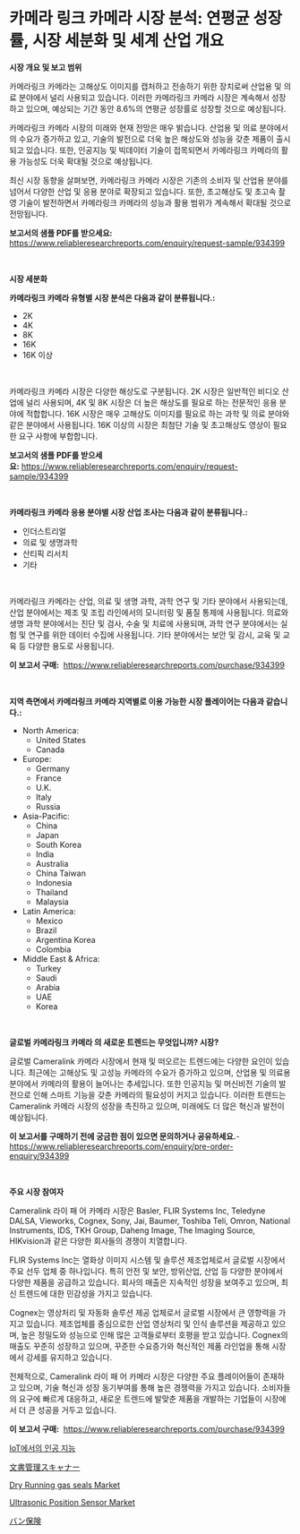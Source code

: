 <p><h1>카메라 링크 카메라 시장 분석: 연평균 성장률, 시장 세분화 및 세계 산업 개요</h1></p><p><strong>시장 개요 및 보고 범위</strong></p>
<p><p>카메라링크 카메라는 고해상도 이미지를 캡처하고 전송하기 위한 장치로써 산업용 및 의료 분야에서 널리 사용되고 있습니다. 이러한 카메라링크 카메라 시장은 계속해서 성장하고 있으며, 예상되는 기간 동안 8.6%의 연평균 성장률로 성장할 것으로 예상됩니다.</p><p>카메라링크 카메라 시장의 미래와 현재 전망은 매우 밝습니다. 산업용 및 의료 분야에서의 수요가 증가하고 있고, 기술의 발전으로 더욱 높은 해상도와 성능을 갖춘 제품이 출시되고 있습니다. 또한, 인공지능 및 빅데이터 기술이 접목되면서 카메라링크 카메라의 활용 가능성도 더욱 확대될 것으로 예상됩니다.</p><p>최신 시장 동향을 살펴보면, 카메라링크 카메라 시장은 기존의 소비자 및 산업용 분야를 넘어서 다양한 산업 및 응용 분야로 확장되고 있습니다. 또한, 초고해상도 및 초고속 촬영 기술이 발전하면서 카메라링크 카메라의 성능과 활용 범위가 계속해서 확대될 것으로 전망됩니다.</p></p>
<p><strong>보고서의 샘플 PDF를 받으세요:</strong> <a href="https://www.reliableresearchreports.com/enquiry/request-sample/934399">https://www.reliableresearchreports.com/enquiry/request-sample/934399</a></p>
<p>&nbsp;</p>
<p><strong>시장 세분화</strong></p>
<p><strong>카메라링크 카메라 유형별 시장 분석은 다음과 같이 분류됩니다.:</strong></p>
<p><ul><li>2K</li><li>4K</li><li>8K</li><li>16K</li><li>16K 이상</li></ul></p>
<p>&nbsp;</p>
<p><p>카메라링크 카메라 시장은 다양한 해상도로 구분됩니다. 2K 시장은 일반적인 비디오 산업에 널리 사용되며, 4K 및 8K 시장은 더 높은 해상도를 필요로 하는 전문적인 응용 분야에 적합합니다. 16K 시장은 매우 고해상도 이미지를 필요로 하는 과학 및 의료 분야와 같은 분야에서 사용됩니다. 16K 이상의 시장은 최첨단 기술 및 초고해상도 영상이 필요한 요구 사항에 부합합니다.</p></p>
<p><strong>보고서의 샘플 PDF를 받으세요:</strong>&nbsp;<a href="https://www.reliableresearchreports.com/enquiry/request-sample/934399">https://www.reliableresearchreports.com/enquiry/request-sample/934399</a></p>
<p>&nbsp;</p>
<p><strong> 카메라링크 카메라 응용 분야별 시장 산업 조사는 다음과 같이 분류됩니다.:</strong></p>
<p><ul><li>인더스트리얼</li><li>의료 및 생명과학</li><li>산티픽 리서치</li><li>기타</li></ul></p>
<p>&nbsp;</p>
<p><p>카메라링크 카메라는 산업, 의료 및 생명 과학, 과학 연구 및 기타 분야에서 사용되는데, 산업 분야에서는 제조 및 조립 라인에서의 모니터링 및 품질 통제에 사용됩니다. 의료와 생명 과학 분야에서는 진단 및 검사, 수술 및 치료에 사용되며, 과학 연구 분야에서는 실험 및 연구를 위한 데이터 수집에 사용됩니다. 기타 분야에서는 보안 및 감시, 교육 및 교육 등 다양한 용도로 사용됩니다.</p></p>
<p><strong>이 보고서 구매:</strong>&nbsp; <a href="https://www.reliableresearchreports.com/purchase/934399">https://www.reliableresearchreports.com/purchase/934399</a></p>
<p>&nbsp;</p>
<p><strong>지역 측면에서 카메라링크 카메라 지역별로 이용 가능한 시장 플레이어는 다음과 같습니다.:</strong></p>
<p><ul>
    <li>
        North America:
        <ul>
            <li>United States</li>
            <li>Canada</li>
        </ul>
    </li>
    <li>
        Europe:
        <ul>
            <li>Germany</li>
            <li>France</li>
            <li>U.K.</li>
            <li>Italy</li>
            <li>Russia</li>
        </ul>
    </li>
    <li>
        Asia-Pacific:
        <ul>
            <li>China</li>
            <li>Japan</li>
            <li>South Korea</li>
            <li>India</li>
            <li>Australia</li>
            <li>China Taiwan</li>
            <li>Indonesia</li>
            <li>Thailand</li>
            <li>Malaysia</li>
        </ul>
    </li>
    <li>
        Latin America:
        <ul>
            <li>Mexico</li>
            <li>Brazil</li>
            <li>Argentina Korea</li>
            <li>Colombia</li>
        </ul>
    </li>
    <li>
        Middle East & Africa:
        <ul>
            <li>Turkey</li>
            <li>Saudi</li>
            <li>Arabia</li>
            <li>UAE</li>
            <li>Korea</li>
        </ul>
    </li>
    </ul></p>
<p>&nbsp;</p>
<p><strong>글로벌 카메라링크 카메라 의 새로운 트렌드는 무엇입니까? 시장?</strong></p>
<p><p>글로벌 Cameralink 카메라 시장에서 현재 및 떠오르는 트렌드에는 다양한 요인이 있습니다. 최근에는 고해상도 및 고성능 카메라의 수요가 증가하고 있으며, 산업용 및 의료용 분야에서 카메라의 활용이 늘어나는 추세입니다. 또한 인공지능 및 머신비전 기술의 발전으로 인해 스마트 기능을 갖춘 카메라의 필요성이 커지고 있습니다. 이러한 트렌드는 Cameralink 카메라 시장의 성장을 촉진하고 있으며, 미래에도 더 많은 혁신과 발전이 예상됩니다.</p></p>
<p><strong>이 보고서를 구매하기 전에 궁금한 점이 있으면 문의하거나 공유하세요.</strong>- <a href="https://www.reliableresearchreports.com/enquiry/pre-order-enquiry/934399">https://www.reliableresearchreports.com/enquiry/pre-order-enquiry/934399</a></p>
<p>&nbsp;</p>
<p><strong>주요 시장 참여자</strong></p>
<p><p>Cameralink 라이 패 어 카메라 시장은 Basler, FLIR Systems Inc, Teledyne DALSA, Vieworks, Cognex, Sony, Jai, Baumer, Toshiba Teli, Omron, National Instruments, IDS, TKH Group, Daheng Image, The Imaging Source, HIKvision과 같은 다양한 회사들의 경쟁이 치열합니다.</p><p>FLIR Systems Inc는 열화상 이미지 시스템 및 솔루션 제조업체로서 글로벌 시장에서 주요 선두 업체 중 하나입니다. 특히 안전 및 보안, 방위산업, 산업 등 다양한 분야에서 다양한 제품을 공급하고 있습니다. 회사의 매출은 지속적인 성장을 보여주고 있으며, 최신 트렌드에 대한 민감성을 가지고 있습니다.</p><p>Cognex는 영상처리 및 자동화 솔루션 제공 업체로서 글로벌 시장에서 큰 영향력을 가지고 있습니다. 제조업체를 중심으로한 산업 영상처리 및 인식 솔루션을 제공하고 있으며, 높은 정밀도와 성능으로 인해 많은 고객들로부터 호평을 받고 있습니다. Cognex의 매출도 꾸준히 성장하고 있으며, 꾸준한 수요증가와 혁신적인 제품 라인업을 통해 시장에서 강세를 유지하고 있습니다.</p><p>전체적으로, Cameralink 라이 패 어 카메라 시장은 다양한 주요 플레이어들이 존재하고 있으며, 기술 혁신과 성장 동기부여를 통해 높은 경쟁력을 가지고 있습니다. 소비자들의 요구에 빠르게 대응하고, 새로운 트렌드에 발맞춘 제품을 개발하는 기업들이 시장에서 더 큰 성공을 거두고 있습니다.</p></p>
<p><strong>이 보고서 구매:</strong>&nbsp;&nbsp;<a href="https://www.reliableresearchreports.com/purchase/934399">https://www.reliableresearchreports.com/purchase/934399</a></p>
<p><p><a href="https://github.com/vsr06p4p49/Market-Research-Report-List-1/blob/main/2051386184483.md">IoT에서의 인공 지능</a></p><p><a href="https://github.com/cbigkbh02719/Market-Research-Report-List-1/blob/main/6107054184458.md">文書管理スキャナー</a></p><p><a href="https://issuu.com/reportprime-2/docs/dry-running-gas-seals-market-size-2030.pptx">Dry Running gas seals Market</a></p><p><a href="https://view.publitas.com/reportprime-1/ultrasonic-position-sensor-market-research-report-forecasted-for-period-from-2024-2031-by-market-type-market-application-and-region/">Ultrasonic Position Sensor Market</a></p><p><a href="https://github.com/mreklxf44233/Market-Research-Report-List-1/blob/main/4834673184457.md">バン保険</a></p></p>
